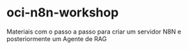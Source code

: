 # oci-n8n-workshop
Materiais com o passo a passo para criar um servidor N8N e posteriormente um Agente de RAG
